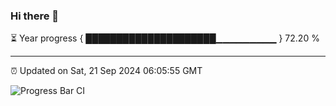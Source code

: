### Hi there 👋

⏳ Year progress { █████████████████████▁▁▁▁▁▁▁▁▁ } 72.20 %

---

⏰ Updated on Sat, 21 Sep 2024 06:05:55 GMT

![Progress Bar CI](https://github.com/liununu/liununu/workflows/Progress%20Bar%20CI/badge.svg)
